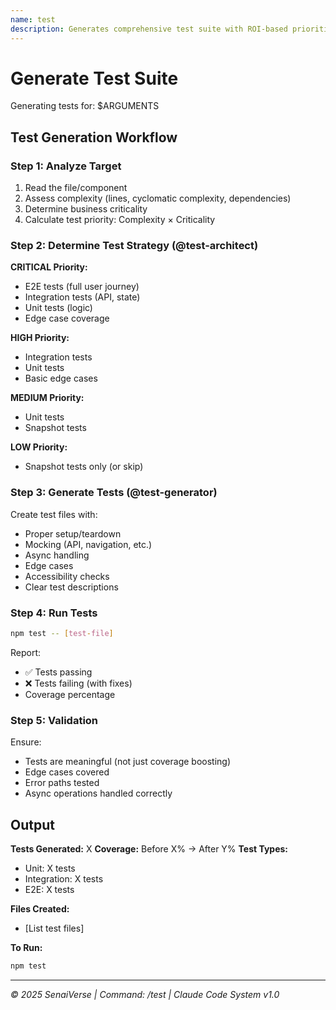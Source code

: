 ```yaml
---
name: test
description: Generates comprehensive test suite with ROI-based prioritization
---
```

<!-- 🌟 SenaiVerse - Claude Code Agent System v1.0 -->

# Generate Test Suite

Generating tests for: $ARGUMENTS

## Test Generation Workflow

### Step 1: Analyze Target

1. Read the file/component
2. Assess complexity (lines, cyclomatic complexity, dependencies)
3. Determine business criticality
4. Calculate test priority: Complexity × Criticality

### Step 2: Determine Test Strategy (@test-architect)

**CRITICAL Priority:**
- E2E tests (full user journey)
- Integration tests (API, state)
- Unit tests (logic)
- Edge case coverage

**HIGH Priority:**
- Integration tests
- Unit tests
- Basic edge cases

**MEDIUM Priority:**
- Unit tests
- Snapshot tests

**LOW Priority:**
- Snapshot tests only (or skip)

### Step 3: Generate Tests (@test-generator)

Create test files with:
- Proper setup/teardown
- Mocking (API, navigation, etc.)
- Async handling
- Edge cases
- Accessibility checks
- Clear test descriptions

### Step 4: Run Tests

```bash
npm test -- [test-file]
```

Report:
- ✅ Tests passing
- ❌ Tests failing (with fixes)
- Coverage percentage

### Step 5: Validation

Ensure:
- Tests are meaningful (not just coverage boosting)
- Edge cases covered
- Error paths tested
- Async operations handled correctly

## Output

**Tests Generated:** X
**Coverage:** Before X% → After Y%
**Test Types:**
- Unit: X tests
- Integration: X tests
- E2E: X tests

**Files Created:**
- [List test files]

**To Run:**
```bash
npm test
```

---

*© 2025 SenaiVerse | Command: /test | Claude Code System v1.0*
